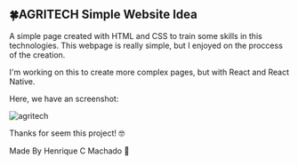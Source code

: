 ## 🍀AGRITECH Simple Website Idea

A simple page created with HTML and CSS to train some skills in this technologies. This webpage is really simple, but I enjoyed on the proccess of the creation. 

I'm working on this to create more complex pages, but with React and React Native. 

Here, we have an screenshot: 

![agritech](https://user-images.githubusercontent.com/59877230/100030675-d7b0c380-2dd2-11eb-92e7-57ab1a879f3d.PNG)

Thanks for seem this project! 🤓

Made By Henrique C Machado 🚀